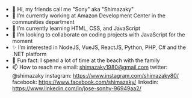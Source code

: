 - 👋 Hi, my friends call me "Sony" aka "Shimazaky"
- 👀 I’m currently working at Amazon Development Center in the communities department
- 🌱 I’m currently learning HTML, CSS,  and JavaScript
- 💞️ I’m looking to collaborate on coding projects with JavaScript for the moment
- ✨ I’m interested in NodeJS, VueJS, ReactJS, Python, PHP, C# and the .NET platform
- 👀 Fun fact: I spend a lot of time at the beach with the family
- 📫 How to reach me
      email: shimazaky1980@gmail.com
      twitter: @shimazaky
      instagram: https://www.instagram.com/shimazaky80/
      facebook: https://www.facebook.com/shimazaky/
      linkedin: https://www.linkedin.com/in/jose-sonhy-96949aa2/

<!---
Shimazaky80/Shimazaky80 is a ✨ special ✨ repository because its `README.md` (this file) appears on your GitHub profile.
You can click the Preview link to take a look at your changes.
--->
